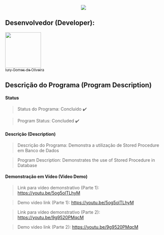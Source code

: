 <p align="center">
  <img src="https://github.com/iurygdeoliveira/MySQL/blob/master/Stored%20Procedure/Capa.jpg">
</p>

## Desenvolvedor (Developer):

[<img src="https://avatars3.githubusercontent.com/u/30157522?s=460&u=30d3397df3e4655b6fa8047ac27052569cf7db78&v=4" width=115><br><sub>Iury Gomes de Oliveira</sub>](https://github.com/iurygdeoliveira)

## Descrição do Programa (Program Description)

#### Status

> Status do Programa: Concluido :heavy_check_mark:

> Program Status: Concluded :heavy_check_mark:

#### Descrição (Description)

> Descrição do Programa: Demonstra a utilização de Stored Procedure em Banco de Dados

> Program Description: Demonstrates the use of Stored Procedure in Database

#### Demonstração em Vídeo (Video Demo)

> Link para vídeo demonstrativo (Parte 1): https://youtu.be/5og5olTLhyM

> Demo video link (Parte 1): https://youtu.be/5og5olTLhyM

> Link para vídeo demonstrativo (Parte 2): https://youtu.be/9g9520PMqcM

> Demo video link (Parte 2): https://youtu.be/9g9520PMqcM
